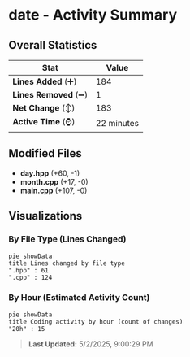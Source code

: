 # date - Activity Summary 

## Overall Statistics

| Stat                   | Value                                                             |
| ---------------------- | ----------------------------------------------------------------- |
| **Lines Added** (➕)   | 184                                          |
| **Lines Removed** (➖) | 1                                        |
| **Net Change** (↕)    | 183                |
| **Active Time** (⌚)   | 22 minutes |


## Modified Files
- **day.hpp** (+60, -1)
- **month.cpp** (+17, -0)
- **main.cpp** (+107, -0)

## Visualizations

### By File Type (Lines Changed)

```mermaid
pie showData
title Lines changed by file type
".hpp" : 61
".cpp" : 124
```

### By Hour (Estimated Activity Count)

```mermaid
pie showData
title Coding activity by hour (count of changes)
"20h" : 15
```


> **Last Updated:** 5/2/2025, 9:00:29 PM